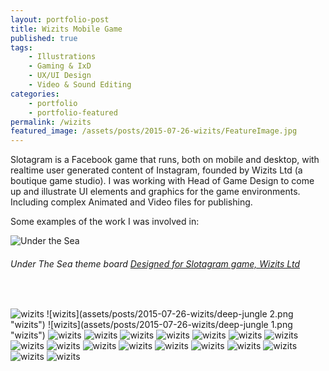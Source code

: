 ```yaml
---
layout: portfolio-post
title: Wizits Mobile Game
published: true
tags:
    - Illustrations
    - Gaming & IxD
    - UX/UI Design
    - Video & Sound Editing
categories:
    - portfolio
    - portfolio-featured
permalink: /wizits
featured_image: /assets/posts/2015-07-26-wizits/FeatureImage.jpg
---
```

Slotagram is a Facebook game that runs, both on mobile and desktop, with realtime user generated content of Instagram, founded by Wizits Ltd (a boutique game studio).
I was working with Head of Game Design to come up and illustrate UI elements and graphics for the game environments. Including complex Animated and Video files for publishing.

Some examples of the work I was involved in:

 ![Under the Sea](assets/posts/2015-07-26-wizits/Chashier_Sea_Vic1.jpg "Under the Sea")
###### Under The Sea theme board [Designed for Slotagram game, Wizits Ltd](/dark-theme)  
<br>

![wizits](assets/posts/2015-07-26-wizits/FeatureImage.jpg "wizits")
![wizits](assets/posts/2015-07-26-wizits/deep-jungle 2.png "wizits")
![wizits](assets/posts/2015-07-26-wizits/deep-jungle 1.png "wizits")
![wizits](assets/posts/2015-07-26-wizits/Loader_Jungle_iphone.jpg "wizits")
![wizits](assets/posts/2015-07-26-wizits/FruitSt_Numbers_Sky.jpg "wizits")
![wizits](assets/posts/2015-07-26-wizits/FruitSt_Numbers_WithBackg.jpg "wizits")
![wizits](assets/posts/2015-07-26-wizits/FruitSt_Numbers_WINX8.jpg "wizits")
![wizits](assets/posts/2015-07-26-wizits/Lobby_MessagePopups_Congr.jpg "wizits")
![wizits](assets/posts/2015-07-26-wizits/Lobby_MessagePopups_Error.jpg "wizits")
![wizits](assets/posts/2015-07-26-wizits/Lobby_MessagePopups_Opps.jpg "wizits")
![wizits](assets/posts/2015-07-26-wizits/Lobby_MessagePopups_Sorry.jpg "wizits")
![wizits](assets/posts/2015-07-26-wizits/Lobby_MessagePopups_Success.jpg "wizits")
![wizits](assets/posts/2015-07-26-wizits/Lobby_MessagePopups_Wait.jpg "wizits")
![wizits](assets/posts/2015-07-26-wizits/Playtable_Jangle_Scr1.jpg "wizits")
![wizits](assets/posts/2015-07-26-wizits/Playtable_Jangle_Scr2.jpg "wizits")
![wizits](assets/posts/2015-07-26-wizits/Playtable_Jangle_Scr3.jpg "wizits")
![wizits](assets/posts/2015-07-26-wizits/Settings_iPhone5.jpg "wizits")
![wizits](assets/posts/2015-07-26-wizits/LobbySymbols_wizits.jpg "wizits")
![wizits](assets/posts/2015-07-26-wizits/SecretsSea_LobbySymbol2.png "wizits")
![wizits](assets/posts/2015-07-26-wizits/Sochi.jpg "wizits")